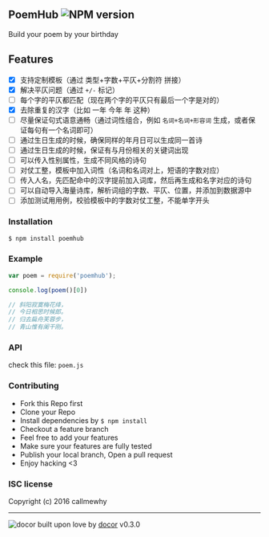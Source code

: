 ## PoemHub ![NPM version](https://img.shields.io/npm/v/poemhub.svg?style=flat)

Build your poem by your birthday

## Features

- [x] 支持定制模板（通过 类型+字数+平仄+分割符 拼接）
- [x] 解决平仄问题（通过 `+/-` 标记）
- [ ] 每个字的平仄都匹配（现在两个字的平仄只有最后一个字是对的）
- [x] 去除重复的汉字（比如 一年 今年 年 这种）
- [ ] 尽量保证句式语意通畅（通过词性组合，例如 `名词+名词+形容词` 生成，或者保证每句有一个名词即可）
- [ ] 通过生日生成的时候，确保同样的年月日可以生成同一首诗
- [ ] 通过生日生成的时候，保证有与月份相关的关键词出现
- [ ] 可以传入性别属性，生成不同风格的诗句
- [ ] 对仗工整，模板中加入词性（名词和名词对上，短语的字数对应）
- [ ] 传入人名，先匹配命中的汉字提前加入词库，然后再生成和名字对应的诗句
- [ ] 可以自动导入海量诗库，解析词组的字数、平仄、位置，并添加到数据源中
- [ ] 添加测试用用例，校验模板中的字数对仗工整，不能单字开头

### Installation
```bash
$ npm install poemhub
```

### Example
```js
var poem = require('poemhub');

console.log(poem()[0])

// 斜阳寂寞梅花绛，
// 今日相思时候郎。
// 归去扁舟芙蓉步，
// 青山惟有阑干刚。
```

### API
check this file: `poem.js`

### Contributing
- Fork this Repo first
- Clone your Repo
- Install dependencies by `$ npm install`
- Checkout a feature branch
- Feel free to add your features
- Make sure your features are fully tested
- Publish your local branch, Open a pull request
- Enjoy hacking <3

### ISC license
Copyright (c) 2016 callmewhy



---
![docor](https://github.com/guo-yu/docor/blob/master/docor.png)
built upon love by [docor](git+https://github.com/turingou/docor.git) v0.3.0
